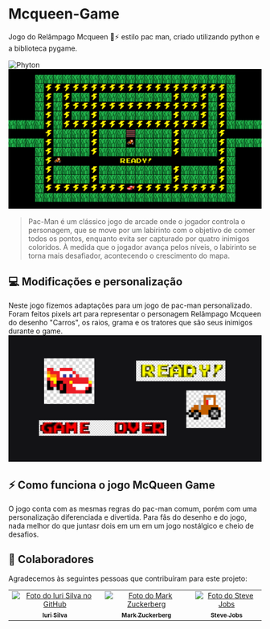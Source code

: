 # Mcqueen-Game
Jogo do Relâmpago Mcqueen 🚗⚡ estilo pac man, criado utilizando python e a biblioteca pygame.

<img align="center" alt="Phyton" src="https://img.shields.io/badge/Python-3776AB?style=for-the-badge&logo=python&logoColor=white"/>

<img src="tela_jogo.png" alt="Exemplo imagem">

> Pac-Man é um clássico jogo de arcade onde o jogador controla o personagem, que se move por um labirinto com o objetivo de comer todos os pontos, enquanto evita ser capturado por quatro inimigos coloridos. À medida que o jogador avança pelos níveis, o labirinto se torna mais desafiador, acontecendo o crescimento do mapa. 

## 💻 Modificações e personalização

Neste jogo fizemos adaptações para um jogo de pac-man personalizado. Foram feitos pixels art para representar o personagem Relâmpago Mcqueen do desenho "Carros", os raios, grama e os tratores que são seus inimigos durante o game.  
<img src="pixel_art.png" alt="Exemplo imagem">

## ⚡ Como funciona o jogo McQueen Game

O jogo conta com as mesmas regras do pac-man comum, porém com uma personalização diferenciada e divertida. Para fâs do desenho e do jogo, nada melhor do que juntasr dois em um em um jogo nostálgico e cheio de desafios. 


## 🤝 Colaboradores

Agradecemos às seguintes pessoas que contribuíram para este projeto:

<table>
  <tr>
    <td align="center">
      <a href="#" title="defina o título do link">
        <img src="https://avatars3.githubusercontent.com/u/31936044" width="100px;" alt="Foto do Iuri Silva no GitHub"/><br>
        <sub>
          <b>Iuri Silva</b>
        </sub>
      </a>
    </td>
    <td align="center">
      <a href="#" title="defina o título do link">
        <img src="https://s2.glbimg.com/FUcw2usZfSTL6yCCGj3L3v3SpJ8=/smart/e.glbimg.com/og/ed/f/original/2019/04/25/zuckerberg_podcast.jpg" width="100px;" alt="Foto do Mark Zuckerberg"/><br>
        <sub>
          <b>Mark Zuckerberg</b>
        </sub>
      </a>
    </td>
    <td align="center">
      <a href="#" title="defina o título do link">
        <img src="https://miro.medium.com/max/360/0*1SkS3mSorArvY9kS.jpg" width="100px;" alt="Foto do Steve Jobs"/><br>
        <sub>
          <b>Steve Jobs</b>
        </sub>
      </a>
    </td>
  </tr>
</table>
